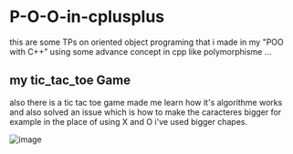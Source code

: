 # P-O-O-in-cplusplus 

   this are some TPs on oriented object programing that i made in my "POO with C++" using some advance concept in cpp like polymorphisme ...
   
   ## my tic_tac_toe Game
   also there is a tic tac toe game made me learn how it's algorithme works and also solved an issue which is how to make the caracteres bigger for example in the place of using X and O i've used bigger chapes.
   
 ![image](https://github.com/AmineMahiddine/GitHub_intro/blob/master/789.PNG?raw=true)
